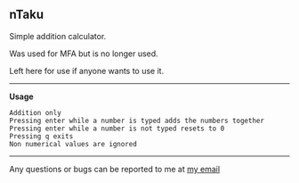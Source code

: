 **nTaku**
----------------------------------------------------------------------------

Simple addition calculator.

Was used for MFA but is no longer used.

Left here for use if anyone wants to use it.

----------------------------------------------------------------------------
**Usage**


    Addition only
    Pressing enter while a number is typed adds the numbers together
    Pressing enter while a number is not typed resets to 0
    Pressing q exits
    Non numerical values are ignored

----------------------------------------------------------------------------

Any questions or bugs can be reported to me at [my email](mailto:Seinuve@gmail.com)